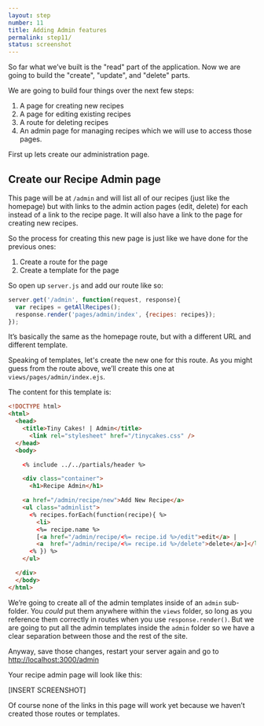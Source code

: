 ```yaml
---
layout: step
number: 11
title: Adding Admin features
permalink: step11/
status: screenshot
---
```


So far what we’ve built is the "read" part of the application.  Now we are going to build the "create", "update", and "delete" parts.

We are going to build four things over the next few steps:

1. A page for creating new recipes
2. A page for editing existing recipes
3. A route for deleting recipes
4. An admin page for managing recipes which we will use to access those pages.

First up lets create our administration page.

## Create our Recipe Admin page

This page will be at `/admin` and will list all of our recipes (just like the homepage) but with links to the admin action pages (edit, delete) for each instead of a link to the recipe page.  It will also have a link to the page for creating new recipes.

So the process for creating this new page is just like we have done for the previous ones:

1. Create a route for the page
2. Create a template for the page

So open up `server.js` and add our route like so:

```javascript
server.get('/admin', function(request, response){
  var recipes = getAllRecipes();
  response.render('pages/admin/index', {recipes: recipes});
});
```

It’s basically the same as the homepage route, but with a different URL and different template.

Speaking of templates, let's create the new one for this route.  As you might guess from the route above, we’ll create this one at `views/pages/admin/index.ejs`. 

The content for this template is:

```html
<!DOCTYPE html>
<html>
  <head>
    <title>Tiny Cakes! | Admin</title>
      <link rel="stylesheet" href="/tinycakes.css" />
  </head>
  <body>

    <% include ../../partials/header %>

    <div class="container">
      <h1>Recipe Admin</h1>

    <a href="/admin/recipe/new">Add New Recipe</a>
    <ul class="adminlist">
      <% recipes.forEach(function(recipe){ %>
        <li>
        <%= recipe.name %>
        [<a href="/admin/recipe/<%= recipe.id %>/edit">edit</a> |
        <a  href="/admin/recipe/<%= recipe.id %>/delete">delete</a>]</li>
      <% }) %>
    </ul>

  </div>
  </body>
</html>
```

We’re going to create all of the admin templates inside of an `admin` sub-folder.  You *could* put them anywhere within the `views` folder, so long as you reference them correctly in routes when you use `response.render()`. But we are going to put all the admin templates inside the `admin` folder so we have a clear separation between those and the rest of the site.

Anyway, save those changes, restart your server again and go to <http://localhost:3000/admin>

 Your recipe admin page will look like this:

[INSERT SCREENSHOT]

Of course none of the links in this page will work yet because we haven’t created those routes or templates.  

